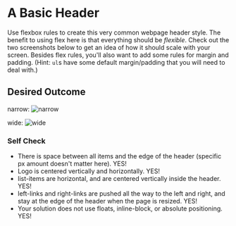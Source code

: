 # A Basic Header

Use flexbox rules to create this very common webpage header style. The benefit to using flex here is that everything should be _flexible_. Check out the two screenshots below to get an idea of how it should scale with your screen. Besides flex rules, you'll also want to add some rules for margin and padding. (Hint: `ul`s have some default margin/padding that you will need to deal with.)

## Desired Outcome

narrow:
![narrow](./desired-outcome-narrow.png)

wide: 
![wide](./desired-outcome-wide.png)

### Self Check
- There is space between all items and the edge of the header (specific px amount doesn't matter here). YES!
- Logo is centered vertically and horizontally. YES!
- list-items are horizontal, and are centered vertically inside the header. YES!
- left-links and right-links are pushed all the way to the left and right, and stay at the edge of the header when the page is resized. YES!
- Your solution does not use floats, inline-block, or absolute positioning. YES!